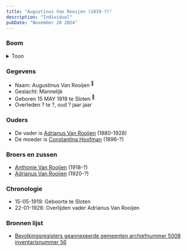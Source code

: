```yaml
---
title: "Augustinus Van Rooijen (1919-?)"
description: "Individual"
pubDate: "November 20 2024"
---
```


### Boom
<details><summary>Toon</summary>

![test](https://www.plantuml.com/plantuml/svg/ZP9DImCn48Rl-HM37Zm9cwsLRIdLjhIeu0TQ5KybkndRkDb9IR9AaVvtHxkq7aI579BvV6RUd8QeVAmhAq9fQAcygY1NHJdthYOzSjPvY5vHO1TI50kZ4GhZ2ukRErRBk88Agnnzs9X2H8ykhfOelbKjh0e1tWK039tNwASBKvI48VHwbJBKxqDBh8KuW9klLa5iClO6sXj5TO07HN3hd7b1sWCLu3n9aZG1s1-t9kt9a6k_FnkqUWszRgxorIntCLhizY4zXil14yWiI-31K8clY0Hy7jKh-i_7jzHGrjRE5EbPuLq8kMF6pnefN0okG7RI3EwZns8H6RTX73dYHL8qfE3CkUTAxH2bPCJ9SDmQjtv1F8BhqPG9EunQynR_GNG29pk2NlSDjJOqPuTCuMvymwZo-8jYmXH91llMp1TnXTQwDoPPYsQ1XuTDX6XmTuOcamtiabbRR4MfvtNWSN-MXIDXg-hVyiZsHfwExC2TTV7_mujJ9Cs_zmC0)
</details>

### Gegevens
- Naam: Augustinus Van Rooijen <sup><a href="../s00304/" style="text-decoration:none" title="Bevolkingsregisters geannexeerde gemeenten archiefnummer 5008 inventarisnummer 56">:link:</a></sup>
- Geslacht: Mannelijk
- Geboren 15 MAY 1919 te Sloten <sup><a href="../s00304/" style="text-decoration:none" title="Bevolkingsregisters geannexeerde gemeenten archiefnummer 5008 inventarisnummer 56">:link:</a></sup>
- Overleden ? te ?, oud ? jaar jaar 

### Ouders
- De vader is [Adrianus Van Rooijen](../i00020/) (1880-1928)
- De moeder is [Constantina Hoofman](../i00011/) (1896-?)

### Broers en zussen
- [Anthonie Van Rooijen](../i00181/) (1918-?)
- [Adrianus Van Rooijen](../i00179/) (1920-?)

### Chronologie
- 15-05-1919: Geboorte te Sloten
- 22-01-1928: Overlijden vader Adrianus Van Rooijen

### Bronnen lijst
- [Bevolkingsregisters geannexeerde gemeenten archiefnummer 5008 inventarisnummer 56](../s00304/)